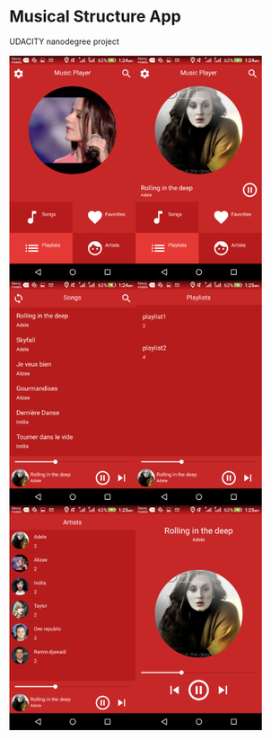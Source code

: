 # Musical Structure App
UDACITY nanodegree project
<br/>
<br/>
<img align="left" width="225" height="400" src="screenshots/Screenshot_2019-05-07-01-24-24.png" />
<img align="left" width="225" height="400" src="screenshots/Screenshot_2019-05-07-01-24-36.png" />
<img align="left" width="225" height="400" src="screenshots/Screenshot_2019-05-07-01-24-46.png" />
<br/>
<img align="left" width="225" height="400" src="screenshots/Screenshot_2019-05-07-01-25-06.png" />
<img align="left" width="225" height="400" src="screenshots/Screenshot_2019-05-07-01-25-16.png" />
<img align="left" width="225" height="400" src="screenshots/Screenshot_2019-05-07-01-25-27.png" />
